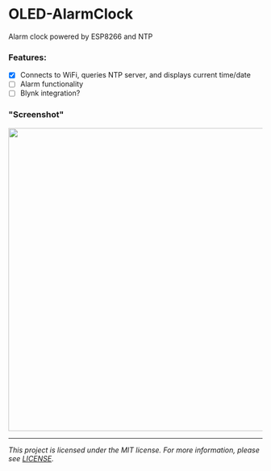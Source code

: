 # OLED-AlarmClock
Alarm clock powered by ESP8266 and NTP

### Features:

- [x] Connects to WiFi, queries NTP server, and displays current time/date
- [ ] Alarm functionality
- [ ] Blynk integration?

### "Screenshot"

<img src="https://cdn.discordapp.com/attachments/486266126129430562/804248242891784202/IMG_20210127_231427.jpg" width="600">

---

*This project is licensed under the MIT license. For more information, please see [LICENSE](./LICENSE.md).*
